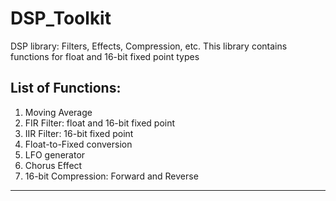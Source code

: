 # DSP_Toolkit
DSP library: Filters, Effects, Compression, etc. This library contains functions for float and 16-bit fixed point types

List of Functions:
 --------------------------------------------------------------------
 1) Moving Average
 2) FIR Filter: float and 16-bit fixed point
 3) IIR Filter: 16-bit fixed point
 4) Float-to-Fixed conversion
 5) LFO generator 
 6) Chorus Effect
 7) 16-bit Compression: Forward and Reverse
 ---------------------------------------------------------------------
